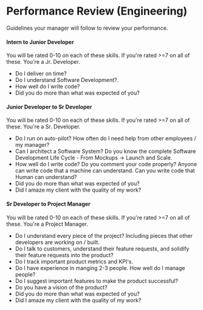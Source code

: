 # Performance Review (Engineering)

Guidelines your manager will follow to review your performance.

#### Intern to Junior Developer

You will be rated 0-10 on each of these skills. If you're rated >=7 on all of these. You're a Jr. Developer.

- Do I deliver on time?
- Do I understand Software Development?.
- How well do I write code?
- Did you do more than what was expected of you?

#### Junior Developer to Sr Developer

You will be rated 0-10 on each of these skills. If you're rated >=7 on all of these. You're a Sr. Developer.

- Do I run on auto-pilot? How often do I need help from other employees / my manager?
- Can I architect a Software System? Do you know the complete Software Development Life Cycle - From Mockups -> Launch and Scale.
- How well do I write code? Do you comment your code properly? Anyone can write code that a machine can understand. Can you write code that Human can understand?
- Did you do more than what was expected of you?
- Did I amaze my client with the quality of my work?

#### Sr Developer to Project Manager

You will be rated 0-10 on each of these skills. If you're rated >=7 on all of these. You're a Project Manager.

- Do I understand every piece of the project? Including pieces that other developers are working on / built.
- Do I talk to customers, understand their feature requests, and solidify their feature requests into the product?
- Do I track important product metrics and KPI's.
- Do I have experience in manging 2-3 people. How well do I manage people?
- Do I suggest important features to make the product successful?
- Do you have a vision of the product?
- Did you do more than what was expected of you?
- Did I amaze my client with the quality of my work?
